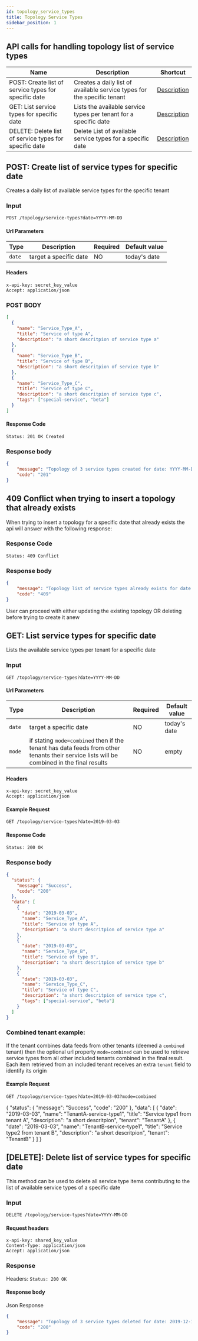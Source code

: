 ```yaml
---
id: topology_service_types
title: Topology Service Types
sidebar_position: 1
---
```


## API calls for handling topology list of service types

| Name                                            | Description                                                         | Shortcut                     |
| ----------------------------------------------- | ------------------------------------------------------------------- | ---------------------------- |
| POST: Create list of service types for specific date   | Creates a daily list of available service types for the specific tenant| <a href="#1">Description</a> |
| GET: List service types for specific date      | Lists the available service types per tenant for a specific date   | <a href="#2">Description</a> |
| DELETE: Delete list of service types for specific date | Delete List of available service types for a specific date | <a href="#3">Description</a> |


<a id="1"></a>

## POST: Create list of service types for specific date 

Creates a daily list of available service types for the specific tenant

### Input

```
POST /topology/service-types?date=YYYY-MM-DD
```

#### Url Parameters

| Type   | Description            | Required | Default value |
| ------ | ---------------------- | -------- | ------------- |
| `date` | target a specific date | NO       | today's date  |

#### Headers

```
x-api-key: secret_key_value
Accept: application/json
```

### POST BODY

```json
[
  {
    "name": "Service_Type_A",
    "title": "Service of type A",
    "description": "a short descritpion of service type a"
  },
  {
    "name": "Service_Type_B",
    "title": "Service of type B",
    "description": "a short descritpion of service type b"
  },
  {
    "name": "Service_Type_C",
    "title": "Service of type C",
    "description": "a short descritpion of service type c",
    "tags": ["special-service", "beta"]
  }
]
```

#### Response Code

```
Status: 201 OK Created
```

### Response body

```json
{
    "message": "Topology of 3 service types created for date: YYYY-MM-DD",
    "code": "201"
}
```

## 409 Conflict when trying to insert a topology that already exists

When trying to insert a topology for a specific date that already exists the api will answer with the following response:

### Response Code

```
Status: 409 Conflict
```

### Response body

```json
{
    "message": "Topology list of service types already exists for date: YYYY-MM-DD, please either update it or delete it first!",
    "code": "409"
}
```

User can proceed with either updating the existing topology OR deleting before trying to create it anew

<a id="2"></a>

## GET: List service types for specific date

Lists the available service types per tenant for a specific date

### Input

```
GET /topology/service-types?date=YYYY-MM-DD
```

#### Url Parameters

| Type       | Description                   | Required | Default value |
| ---------- | ----------------------------- | -------- | ------------- |
| `date`     | target a specific date        | NO       | today's date  |
| `mode`     | if stating `mode=combined` then if the tenant has data feeds from other tenants their service lists will be combined in the final results | NO       | empty |


#### Headers

```
x-api-key: secret_key_value
Accept: application/json
```

#### Example Request

```
GET /topology/service-types?date=2019-03-03
```

#### Response Code

```
Status: 200 OK
```

### Response body

```json
{
  "status": {
    "message": "Success",
    "code": "200"
  },
  "data": [
    {
      "date": "2019-03-03",
      "name": "Service_Type_A",
      "title": "Service of type A",
      "description": "a short descritpion of service type a"
    },
    {
      "date": "2019-03-03",
      "name": "Service_Type_B",
      "title": "Service of type B",
      "description": "a short descritpion of service type b"
    },
    {
      "date": "2019-03-03",
      "name": "Service_Type_C",
      "title": "Service of type C",
      "description": "a short descritpion of service type c",
      "tags": ["special-service", "beta"]
    }
  ]
}
```

### Combined tenant example:

If the tenant combines data feeds from other tenants (deemed a `combined` tenant) then the optional url property `mode=combined` can
be used to retrieve service types from all other included tenants combined in the final result. Each item retrieved from an included tenant receives an extra `tenant` field to identify its origin

#### Example Request

```
GET /topology/service-types?date=2019-03-03?mode=combined
```

{
  "status": {
    "message": "Success",
    "code": "200"
  },
  "data": [
    {
      "date": "2019-03-03",
      "name": "TenantA-service-type1",
      "title": "Service type1 from tenant A",
      "description": "a short descritpion",
      "tenant": "TenantA"
    },
    {
      "date": "2019-03-03",
      "name": "TenantB-service-type1",
      "title": "Service type2 from tenant B",
      "description": "a short descritpion",
      "tenant": "TenantB"
    }
  ]
}

<a id='3'></a>

## [DELETE]: Delete list of service types for specific date

This method can be used to delete all service type items contributing to the list of available service types of a specific date

### Input

```
DELETE /topology/service-types?date=YYYY-MM-DD
```

#### Request headers

```
x-api-key: shared_key_value
Content-Type: application/json
Accept: application/json
```

### Response

Headers: `Status: 200 OK`

#### Response body

Json Response

```json
{
    "message": "Topology of 3 service types deleted for date: 2019-12-12",
    "code": "200"
}
```
